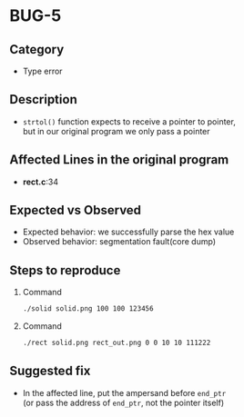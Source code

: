 # BUG-5

## Category
- Type error

## Description
- `strtol()` function expects to receive a pointer to pointer,<br>
but in our original program we only pass a pointer

## Affected Lines in the original program
- **rect.c**:34

## Expected vs Observed
- Expected behavior: we successfully parse the hex value
- Observed behavior: segmentation fault(core dump)

## Steps to reproduce 

1. Command 
    ```bash
    ./solid solid.png 100 100 123456
    ```
2. Command
    ```bash
    ./rect solid.png rect_out.png 0 0 10 10 111222
    ```

## Suggested fix
- In the affected line, put the ampersand before `end_ptr` <br>
(or pass the address of `end_ptr`, not the pointer itself)